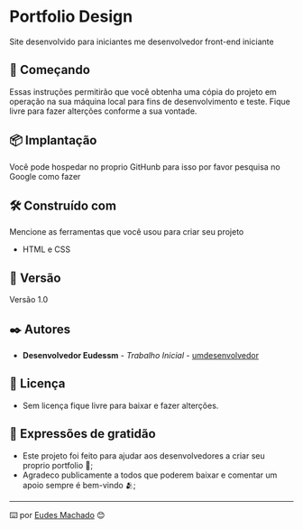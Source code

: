 # Portfolio Design

Site desenvolvido para iniciantes me desenvolvedor front-end iniciante

## 🚀 Começando

Essas instruções permitirão que você obtenha uma cópia do projeto em operação na sua máquina local para fins de desenvolvimento e teste. Fique livre para fazer alterções conforme a sua vontade.

## 📦 Implantação

Você pode hospedar no proprio GitHunb para isso por favor pesquisa no Google como fazer

## 🛠️ Construído com

Mencione as ferramentas que você usou para criar seu projeto

* HTML e CSS

## 📌 Versão

Versão 1.0

## ✒️ Autores

* **Desenvolvedor Eudessm** - *Trabalho Inicial* - [umdesenvolvedor](https://github.com/eudessm)

## 📄 Licença

* Sem licença fique livre para baixar e fazer alterções.

## 🎁 Expressões de gratidão

* Este projeto foi feito para ajudar aos desenvolvedores a criar seu proprio portfolio 📢;
* Agradeco publicamente a todos que poderem baixar e comentar um apoio sempre é bem-vindo 🫂;
---
⌨️ por [Eudes Machado](https://gist.github.com/eudessm) 😊

